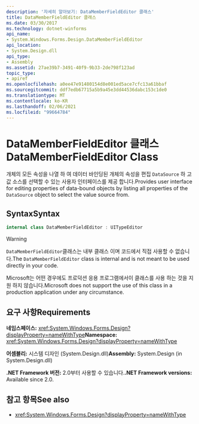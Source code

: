 ```yaml
---
description: '자세히 알아보기: DataMemberFieldEditor 클래스'
title: DataMemberFieldEditor 클래스
ms.date: 03/30/2017
ms.technology: dotnet-winforms
api_name:
- System.Windows.Forms.Design.DataMemberFieldEditor
api_location:
- System.Design.dll
api_type:
- Assembly
ms.assetid: 27ae39b7-3491-40f9-9b33-2de798f123ad
topic_type:
- apiref
ms.openlocfilehash: a0ee47e91480154d8e001ed5ace7cfc13a61bbaf
ms.sourcegitcommit: ddf7edb67715a5b9a45e3dd44536dabc153c1de0
ms.translationtype: MT
ms.contentlocale: ko-KR
ms.lasthandoff: 02/06/2021
ms.locfileid: "99664784"
---
```

# <a name="datamemberfieldeditor-class"></a><span data-ttu-id="14b50-103">DataMemberFieldEditor 클래스</span><span class="sxs-lookup"><span data-stu-id="14b50-103">DataMemberFieldEditor Class</span></span>

<span data-ttu-id="14b50-104">개체의 모든 속성을 나열 하 여 데이터 바인딩된 개체의 속성을 편집 `DataSource` 하 고 값 소스를 선택할 수 있는 사용자 인터페이스를 제공 합니다.</span><span class="sxs-lookup"><span data-stu-id="14b50-104">Provides user interface for editing properties of data-bound objects by listing all properties of the `DataSource` object to select the value source from.</span></span>  
  
## <a name="syntax"></a><span data-ttu-id="14b50-105">Syntax</span><span class="sxs-lookup"><span data-stu-id="14b50-105">Syntax</span></span>
  
```csharp
internal class DataMemberFieldEditor : UITypeEditor
```

> [!WARNING]
> <span data-ttu-id="14b50-106">`DataMemberFieldEditor`클래스는 내부 클래스 이며 코드에서 직접 사용할 수 없습니다.</span><span class="sxs-lookup"><span data-stu-id="14b50-106">The `DataMemberFieldEditor` class is internal and is not meant to be used directly in your code.</span></span>
>
> <span data-ttu-id="14b50-107">Microsoft는 어떤 경우에도 프로덕션 응용 프로그램에서이 클래스를 사용 하는 것을 지원 하지 않습니다.</span><span class="sxs-lookup"><span data-stu-id="14b50-107">Microsoft does not support the use of this class in a production application under any circumstance.</span></span>

## <a name="requirements"></a><span data-ttu-id="14b50-108">요구 사항</span><span class="sxs-lookup"><span data-stu-id="14b50-108">Requirements</span></span>

<span data-ttu-id="14b50-109">**네임스페이스:** <xref:System.Windows.Forms.Design?displayProperty=nameWithType></span><span class="sxs-lookup"><span data-stu-id="14b50-109">**Namespace:** <xref:System.Windows.Forms.Design?displayProperty=nameWithType></span></span>  
  
<span data-ttu-id="14b50-110">**어셈블리:** 시스템 디자인 (System.Design.dll)</span><span class="sxs-lookup"><span data-stu-id="14b50-110">**Assembly:** System.Design (in System.Design.dll)</span></span>  
  
<span data-ttu-id="14b50-111">**.NET Framework 버전:** 2.0부터 사용할 수 있습니다.</span><span class="sxs-lookup"><span data-stu-id="14b50-111">**.NET Framework versions:** Available since 2.0.</span></span>  
  
## <a name="see-also"></a><span data-ttu-id="14b50-112">참고 항목</span><span class="sxs-lookup"><span data-stu-id="14b50-112">See also</span></span>

- <xref:System.Windows.Forms.Design?displayProperty=nameWithType>
